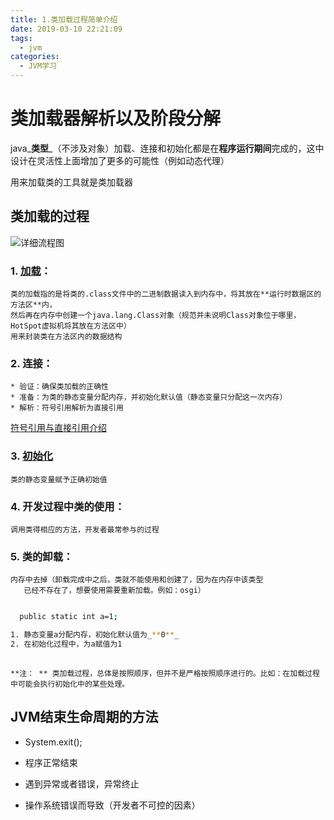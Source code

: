 ```yaml
---
title: 1.类加载过程简单介绍
date: 2019-03-10 22:21:09
tags:
  - jvm
categories:
  - JVM学习
---
```


# 类加载器解析以及阶段分解

java_**类型**_（不涉及对象）加载、连接和初始化都是在**程序运行期间**完成的，这中设计在灵活性上面增加了更多的可能性（例如动态代理）

用来加载类的工具就是类加载器

<!-- more -->

## 类加载的过程

![详细流程图](img/流程.png)

### 1. [**加载**](/2019/03/18/JVM类的加载/)：

    类的加载指的是将类的.class文件中的二进制数据读入到内存中，将其放在**运行时数据区的方法区**内，
    然后再在内存中创建一个java.lang.Class对象（规范并未说明Class对象位于哪里，HotSpot虚拟机将其放在方法区中）
    用来封装类在方法区内的数据结构

### 2. 连接：

    * 验证：确保类加载的正确性
    * 准备：为类的静态变量分配内存，并初始化默认值（静态变量只分配这一次内存）
    * 解析：符号引用解析为直接引用

[符号引用与直接引用介绍](/2019/03/18/符号引用VS间接引用/)

### 3. [初始化](/2019/03/18/类初始化介绍/)

    类的静态变量赋予正确初始值

### 4. 开发过程中类的使用：

    调用类得相应的方法，开发者最常参与的过程

### 5. 类的卸载：

    内存中去掉（卸载完成中之后，类就不能使用和创建了，因为在内存中该类型
       已经不存在了，想要使用需要重新加载。例如：osgi）

```bash

  public static int a=1;

1. 静态变量a分配内存，初始化默认值为_**0**_
2. 在初始化过程中，为a赋值为1
  
```

`**注： **
   类加载过程，总体是按照顺序，但并不是严格按照顺序进行的。比如：在加载过程中可能会执行初始化中的某些处理。`

## JVM结束生命周期的方法

* System.exit();

* 程序正常结束

* 遇到异常或者错误，异常终止

* 操作系统错误而导致（开发者不可控的因素）
